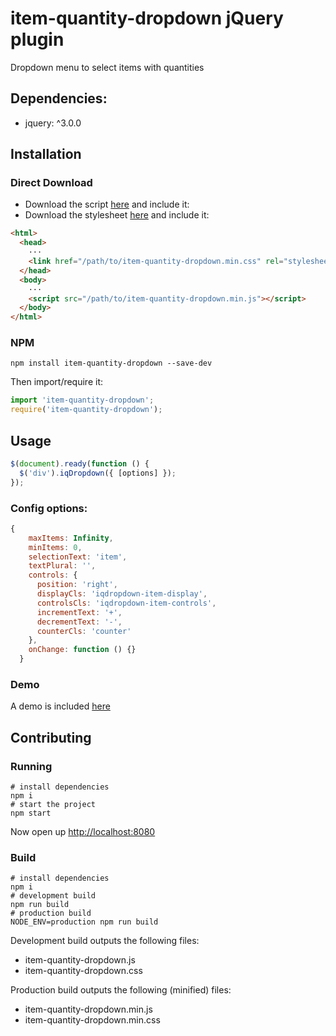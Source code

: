 # item-quantity-dropdown jQuery plugin
Dropdown menu to select items with quantities

## Dependencies:
- jquery: ^3.0.0

## Installation
### Direct Download
- Download the script [here](https://github.com/reserbus/item-quantity-dropdown/blob/master/lib/item-quantity-dropdown.min.js) and include it:
- Download the stylesheet [here](https://github.com/reserbus/item-quantity-dropdown/blob/master/lib/item-quantity-dropdown.min.css) and include it:
```html
<html>
  <head>
    ···
    <link href="/path/to/item-quantity-dropdown.min.css" rel="stylesheet">
  </head>
  <body>
    ···
    <script src="/path/to/item-quantity-dropdown.min.js"></script>
  </body>
</html>
```

### NPM
```
npm install item-quantity-dropdown --save-dev
```

Then import/require it:
```javascript
import 'item-quantity-dropdown';
require('item-quantity-dropdown');
```

## Usage
```javascript
$(document).ready(function () {
  $('div').iqDropdown({ [options] });
});
```

### Config options:
```javascript
{
    maxItems: Infinity,
    minItems: 0,
    selectionText: 'item',
    textPlural: '',
    controls: {
      position: 'right',
      displayCls: 'iqdropdown-item-display',
      controlsCls: 'iqdropdown-item-controls',
      incrementText: '+',
      decrementText: '-',
      counterCls: 'counter'
    },
    onChange: function () {}
  }
```

### Demo
A demo is included [here](https://github.com/reserbus/item-quantity-dropdown/blob/master/lib/index.html)

## Contributing

### Running
```shell
# install dependencies
npm i
# start the project
npm start
```

Now open up [http://localhost:8080](http://localhost:8080)

### Build
```shell
# install dependencies
npm i
# development build
npm run build
# production build
NODE_ENV=production npm run build
```

Development build outputs the following files:
- item-quantity-dropdown.js
- item-quantity-dropdown.css

Production build outputs the following (minified) files:
- item-quantity-dropdown.min.js
- item-quantity-dropdown.min.css
